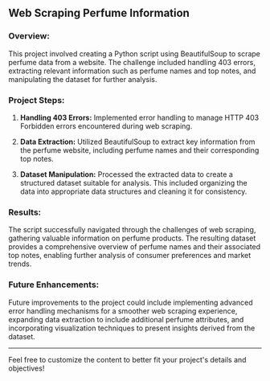 ## Web Scraping Perfume Information

### Overview:
This project involved creating a Python script using BeautifulSoup to scrape perfume data from a website. The challenge included handling 403 errors, extracting relevant information such as perfume names and top notes, and manipulating the dataset for further analysis.

### Project Steps:
1. **Handling 403 Errors:** Implemented error handling to manage HTTP 403 Forbidden errors encountered during web scraping.
   
2. **Data Extraction:** Utilized BeautifulSoup to extract key information from the perfume website, including perfume names and their corresponding top notes.
   
3. **Dataset Manipulation:** Processed the extracted data to create a structured dataset suitable for analysis. This included organizing the data into appropriate data structures and cleaning it for consistency.

### Results:
The script successfully navigated through the challenges of web scraping, gathering valuable information on perfume products. The resulting dataset provides a comprehensive overview of perfume names and their associated top notes, enabling further analysis of consumer preferences and market trends.

### Future Enhancements:
Future improvements to the project could include implementing advanced error handling mechanisms for a smoother web scraping experience, expanding data extraction to include additional perfume attributes, and incorporating visualization techniques to present insights derived from the dataset.

---

Feel free to customize the content to better fit your project's details and objectives!
